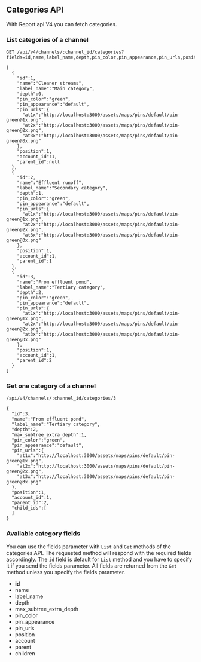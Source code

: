 ## Categories API
With Report api V4 you can fetch categories.

### List categories of a channel
```
GET /api/v4/channels/:channel_id/categories?fields=id,name,label_name,depth,pin_color,pin_appearance,pin_urls,position,account,parent
```

```
[
  {
    "id":1,
    "name":"Cleaner streams",
    "label_name":"Main category",
    "depth":0,
    "pin_color":"green",
    "pin_appearance":"default",
    "pin_urls":{
      "at1x":"http://localhost:3000/assets/maps/pins/default/pin-green@1x.png",
      "at2x":"http://localhost:3000/assets/maps/pins/default/pin-green@2x.png",
      "at3x":"http://localhost:3000/assets/maps/pins/default/pin-green@3x.png"
    },
    "position":1,
    "account_id":1,
    "parent_id":null
  },
  {
    "id":2,
    "name":"Effluent runoff",
    "label_name":"Secondary category",
    "depth":1,
    "pin_color":"green",
    "pin_appearance":"default",
    "pin_urls":{
      "at1x":"http://localhost:3000/assets/maps/pins/default/pin-green@1x.png",
      "at2x":"http://localhost:3000/assets/maps/pins/default/pin-green@2x.png",
      "at3x":"http://localhost:3000/assets/maps/pins/default/pin-green@3x.png"
    },
    "position":1,
    "account_id":1,
    "parent_id":1
  },
  {
    "id":3,
    "name":"From effluent pond",
    "label_name":"Tertiary category",
    "depth":2,
    "pin_color":"green",
    "pin_appearance":"default",
    "pin_urls":{
      "at1x":"http://localhost:3000/assets/maps/pins/default/pin-green@1x.png",
      "at2x":"http://localhost:3000/assets/maps/pins/default/pin-green@2x.png",
      "at3x":"http://localhost:3000/assets/maps/pins/default/pin-green@3x.png"
    },
    "position":1,
    "account_id":1,
    "parent_id":2
  }
]
```

### Get one category of a channel
```
/api/v4/channels/:channel_id/categories/3
```

```
{
  "id":3,
  "name":"From effluent pond",
  "label_name":"Tertiary category",
  "depth":2,
  "max_subtree_extra_depth":1,
  "pin_color":"green",
  "pin_appearance":"default",
  "pin_urls":{
    "at1x":"http://localhost:3000/assets/maps/pins/default/pin-green@1x.png",
    "at2x":"http://localhost:3000/assets/maps/pins/default/pin-green@2x.png",
    "at3x":"http://localhost:3000/assets/maps/pins/default/pin-green@3x.png"
  },
  "position":1,
  "account_id":1,
  "parent_id":2,
  "child_ids":[
  ]
}
```

### Available category fields
You can use the fields parameter with `List` and `Get` methods of the categories
API. The requested method will respond with the required fields accordingly.
The `id` field is default for `List` method and you have to specify it if you
send the fields parameter. All fields are returned from the `Get` method unless
you specify the fields parameter.

- **id**
- name
- label_name
- depth
- max_subtree_extra_depth
- pin_color
- pin_appearance
- pin_urls
- position
- account
- parent
- children
